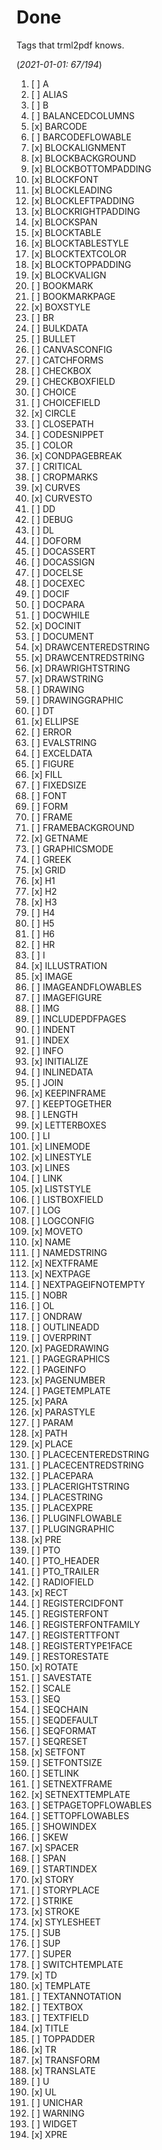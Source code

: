 # Done

Tags that trml2pdf knows.

(*2021-01-01: 67/194*)

1. [ ] A
1. [ ] ALIAS
1. [ ] B
1. [ ] BALANCEDCOLUMNS
1. [x] BARCODE
1. [ ] BARCODEFLOWABLE
1. [x] BLOCKALIGNMENT
1. [x] BLOCKBACKGROUND
1. [x] BLOCKBOTTOMPADDING
1. [x] BLOCKFONT
1. [x] BLOCKLEADING
1. [x] BLOCKLEFTPADDING
1. [x] BLOCKRIGHTPADDING
1. [x] BLOCKSPAN
1. [x] BLOCKTABLE
1. [x] BLOCKTABLESTYLE
1. [x] BLOCKTEXTCOLOR
1. [x] BLOCKTOPPADDING
1. [x] BLOCKVALIGN
1. [ ] BOOKMARK
1. [ ] BOOKMARKPAGE
1. [x] BOXSTYLE
1. [ ] BR
1. [ ] BULKDATA
1. [ ] BULLET
1. [ ] CANVASCONFIG
1. [ ] CATCHFORMS
1. [ ] CHECKBOX
1. [ ] CHECKBOXFIELD
1. [ ] CHOICE
1. [ ] CHOICEFIELD
1. [x] CIRCLE
1. [ ] CLOSEPATH
1. [ ] CODESNIPPET
1. [ ] COLOR
1. [x] CONDPAGEBREAK
1. [ ] CRITICAL
1. [ ] CROPMARKS
1. [x] CURVES
1. [x] CURVESTO
1. [ ] DD
1. [ ] DEBUG
1. [ ] DL
1. [ ] DOFORM
1. [ ] DOCASSERT
1. [ ] DOCASSIGN
1. [ ] DOCELSE
1. [ ] DOCEXEC
1. [ ] DOCIF
1. [ ] DOCPARA
1. [ ] DOCWHILE
1. [x] DOCINIT
1. [ ] DOCUMENT
1. [x] DRAWCENTEREDSTRING
1. [x] DRAWCENTREDSTRING
1. [x] DRAWRIGHTSTRING
1. [x] DRAWSTRING
1. [ ] DRAWING
1. [ ] DRAWINGGRAPHIC
1. [ ] DT
1. [x] ELLIPSE
1. [ ] ERROR
1. [ ] EVALSTRING
1. [ ] EXCELDATA
1. [ ] FIGURE
1. [x] FILL
1. [ ] FIXEDSIZE
1. [ ] FONT
1. [ ] FORM
1. [ ] FRAME
1. [ ] FRAMEBACKGROUND
1. [x] GETNAME
1. [ ] GRAPHICSMODE
1. [ ] GREEK
1. [x] GRID
1. [x] H1
1. [x] H2
1. [x] H3
1. [ ] H4
1. [ ] H5
1. [ ] H6
1. [ ] HR
1. [ ] I
1. [x] ILLUSTRATION
1. [x] IMAGE
1. [ ] IMAGEANDFLOWABLES
1. [ ] IMAGEFIGURE
1. [ ] IMG
1. [ ] INCLUDEPDFPAGES
1. [ ] INDENT
1. [ ] INDEX
1. [ ] INFO
1. [x] INITIALIZE
1. [ ] INLINEDATA
1. [ ] JOIN
1. [x] KEEPINFRAME
1. [ ] KEEPTOGETHER
1. [ ] LENGTH
1. [x] LETTERBOXES
1. [ ] LI
1. [x] LINEMODE
1. [x] LINESTYLE
1. [x] LINES
1. [ ] LINK
1. [x] LISTSTYLE
1. [ ] LISTBOXFIELD
1. [ ] LOG
1. [ ] LOGCONFIG
1. [x] MOVETO
1. [x] NAME
1. [ ] NAMEDSTRING
1. [x] NEXTFRAME
1. [x] NEXTPAGE
1. [ ] NEXTPAGEIFNOTEMPTY
1. [ ] NOBR
1. [ ] OL
1. [ ] ONDRAW
1. [ ] OUTLINEADD
1. [ ] OVERPRINT
1. [x] PAGEDRAWING
1. [ ] PAGEGRAPHICS
1. [ ] PAGEINFO
1. [x] PAGENUMBER
1. [ ] PAGETEMPLATE
1. [x] PARA
1. [x] PARASTYLE
1. [ ] PARAM
1. [x] PATH
1. [x] PLACE
1. [ ] PLACECENTEREDSTRING
1. [ ] PLACECENTREDSTRING
1. [ ] PLACEPARA
1. [ ] PLACERIGHTSTRING
1. [ ] PLACESTRING
1. [ ] PLACEXPRE
1. [ ] PLUGINFLOWABLE
1. [ ] PLUGINGRAPHIC
1. [x] PRE
1. [ ] PTO
1. [ ] PTO_HEADER
1. [ ] PTO_TRAILER
1. [ ] RADIOFIELD
1. [x] RECT
1. [ ] REGISTERCIDFONT
1. [ ] REGISTERFONT
1. [ ] REGISTERFONTFAMILY
1. [ ] REGISTERTTFONT
1. [ ] REGISTERTYPE1FACE
1. [ ] RESTORESTATE
1. [x] ROTATE
1. [ ] SAVESTATE
1. [ ] SCALE
1. [ ] SEQ
1. [ ] SEQCHAIN
1. [ ] SEQDEFAULT
1. [ ] SEQFORMAT
1. [ ] SEQRESET
1. [x] SETFONT
1. [ ] SETFONTSIZE
1. [ ] SETLINK
1. [ ] SETNEXTFRAME
1. [x] SETNEXTTEMPLATE
1. [ ] SETPAGETOPFLOWABLES
1. [ ] SETTOPFLOWABLES
1. [ ] SHOWINDEX
1. [ ] SKEW
1. [x] SPACER
1. [ ] SPAN
1. [ ] STARTINDEX
1. [x] STORY
1. [ ] STORYPLACE
1. [ ] STRIKE
1. [x] STROKE
1. [x] STYLESHEET
1. [ ] SUB
1. [ ] SUP
1. [ ] SUPER
1. [ ] SWITCHTEMPLATE
1. [x] TD
1. [x] TEMPLATE
1. [ ] TEXTANNOTATION
1. [ ] TEXTBOX
1. [ ] TEXTFIELD
1. [x] TITLE
1. [ ] TOPPADDER
1. [x] TR
1. [x] TRANSFORM
1. [x] TRANSLATE
1. [ ] U
1. [x] UL
1. [ ] UNICHAR
1. [ ] WARNING
1. [ ] WIDGET
1. [x] XPRE
